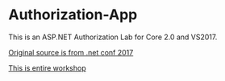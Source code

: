 # Authorization-App
This is an ASP.NET Authorization Lab for Core 2.0 and VS2017.

[Original source is from .net conf 2017](https://channel9.msdn.com/Events/dotnetConf/2017/T324)

[This is entire workshop](https://github.com/blowdart/AspNetAuthorizationWorkshop/tree/core2)
